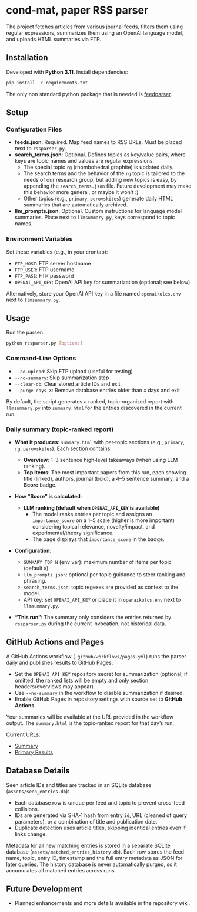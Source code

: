 # cond-mat, paper RSS parser

The project fetches articles from various journal feeds, filters them using regular expressions, summarizes them using an OpenAI language model, and uploads HTML summaries via FTP.

## Installation

Developed with **Python 3.11**. Install dependencies:

```bash
pip install -r requirements.txt
```
The only non standard python package that is needed is [feedparser](https://pypi.org/project/feedparser/).

## Setup

### Configuration Files

- **feeds.json**: Required. Map feed names to RSS URLs. Must be placed next to `rssparser.py`.
- **search_terms.json**: Optional. Defines topics as key/value pairs, where keys are topic names and values are regular expressions.
  - The special topic `rg` (rhombohedral graphite) is updated daily.
  - The search terms and the behavior of the `rg` topic is tailored to the needs of our research group, but adding new topics is easy, by appending the `search_terms.json` file. Future development may make this behavior more general, or maybe it won't :)
  - Other topics (e.g., `primary`, `perovskites`) generate daily HTML summaries that are automatically archived.
- **llm_prompts.json**: Optional. Custom instructions for language model summaries. Place next to `llmsummary.py`, keys correspond to topic names.

### Environment Variables

Set these variables (e.g., in your crontab):

- `FTP_HOST`: FTP server hostname
- `FTP_USER`: FTP username
- `FTP_PASS`: FTP password
- `OPENAI_API_KEY`: OpenAI API key for summarization (optional; see below)

Alternatively, store your OpenAI API key in a file named `openaikulcs.env` next to `llmsummary.py`.

## Usage

Run the parser:

```bash
python rssparser.py [options]
```

### Command-Line Options

- `--no-upload`: Skip FTP upload (useful for testing)
- `--no-summary`: Skip summarization step
- `--clear-db`: Clear stored article IDs and exit
- `--purge-days X`: Remove database entries older than `X` days and exit

By default, the script generates a ranked, topic‑organized report with `llmsummary.py` into `summary.html` for the entries discovered in the current run.

### Daily summary (topic-ranked report)

- **What it produces**: `summary.html` with per‑topic sections (e.g., `primary`, `rg`, `perovskites`). Each section contains:
  - **Overview**: 1–3 sentence high‑level takeaways (when using LLM ranking).
  - **Top items**: The most important papers from this run, each showing title (linked), authors, journal (bold), a 4–5 sentence summary, and a **Score** badge.

- **How “Score” is calculated**:
  - **LLM ranking (default when `OPENAI_API_KEY` is available)**
    - The model ranks entries per topic and assigns an `importance_score` on a 1–5 scale (higher is more important) considering topical relevance, novelty/impact, and experimental/theory significance.
    - The page displays that `importance_score` in the badge.

- **Configuration**:
  - `SUMMARY_TOP_N` (env var): maximum number of items per topic (default `8`).
  - `llm_prompts.json`: optional per‑topic guidance to steer ranking and phrasing.
  - `search_terms.json`: topic regexes are provided as context to the model.
  - API key: set `OPENAI_API_KEY` or place it in `openaikulcs.env` next to `llmsummary.py`.

- **“This run”**: The summary only considers the entries returned by `rssparser.py` during the current invocation, not historical data.

## GitHub Actions and Pages

A GitHub Actions workflow (`.github/workflows/pages.yml`) runs the parser daily and publishes results to GitHub Pages:

- Set the `OPENAI_API_KEY` repository secret for summarization (optional; if omitted, the ranked lists will be empty and only section headers/overviews may appear).
- Use `--no-summary` in the workflow to disable summarization if desired.
- Enable GitHub Pages in repository settings with source set to **GitHub Actions**.

Your summaries will be available at the URL provided in the workflow output. The `summary.html` is the topic‑ranked report for that day’s run.

Current URLs:
- [Summary](https://zrbyte.github.io/paper-firehose/summary.html)
- [Primary Results](https://zrbyte.github.io/paper-firehose/results_primary.html)

## Database Details

Seen article IDs and titles are tracked in an SQLite database (`assets/seen_entries.db`):

- Each database row is unique per feed and topic to prevent cross-feed collisions.
- IDs are generated via SHA‑1 hash from entry `id`, URL (cleaned of query parameters), or a combination of title and publication date.
- Duplicate detection uses article titles, skipping identical entries even if links change.

Metadata for all new matching entries is stored in a separate SQLite database (`assets/matched_entries_history.db`).
Each row stores the feed name, topic, entry ID, timestamp and the full entry metadata as JSON for later queries.
The history database is never automatically purged, so it accumulates all matched entries across runs.

## Future Development

- Planned enhancements and more details available in the repository wiki.
